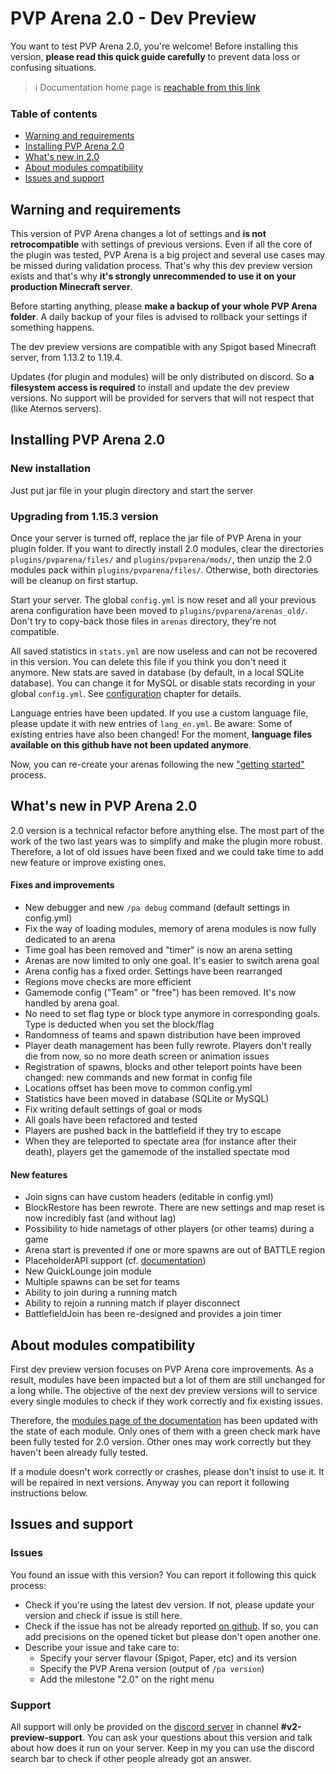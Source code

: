 # PVP Arena 2.0 - Dev Preview

You want to test PVP Arena 2.0, you're welcome! Before installing this version, **please read this quick guide carefully** 
to prevent data loss or confusing situations.

> ℹ Documentation home page is [reachable from this link](../readme.md)

### Table of contents
* [Warning and requirements](#warning-and-requirements)
* [Installing PVP Arena 2.0](#installing-pvp-arena-20)
* [What's new in 2.0](#whats-new-in-pvp-arena-20)
* [About modules compatibility](#about-modules-compatibility)
* [Issues and support](#issues-and-support)

## Warning and requirements

This version of PVP Arena changes a lot of settings and **is not retrocompatible** with settings of previous versions.
Even if all the core of the plugin was tested, PVP Arena is a big project and several use cases may be missed during 
validation process. That's why this dev preview version exists and that's why **it's strongly unrecommended to use it on
your production Minecraft server**.

Before starting anything, please **make a backup of your whole PVP Arena folder**. A daily backup of your files is advised
to rollback your settings if something happens.

The dev preview versions are compatible with any Spigot based Minecraft server, from 1.13.2 to 1.19.4.

Updates (for plugin and modules) will be only distributed on discord. So **a filesystem access is required** to install 
and update the dev preview versions. No support will be provided for servers that will not respect that (like Aternos 
servers).

## Installing PVP Arena 2.0

### New installation

Just put jar file in your plugin directory and start the server

### Upgrading from 1.15.3 version

Once your server is turned off, replace the jar file of PVP Arena in your plugin folder.
If you want to directly install 2.0 modules, clear the directories `plugins/pvparena/files/` and `plugins/pvparena/mods/`,
then unzip the 2.0 modules pack within `plugins/pvparena/files/`. Otherwise, both directories will be cleanup on first 
startup.

Start your server. The global `config.yml` is now reset and all your previous arena configuration have been moved to
`plugins/pvparena/arenas_old/`. Don't try to copy-back those files in `arenas` directory, they're not compatible.

All saved statistics in `stats.yml` are now useless and can not be recovered in this version. You can delete this file if
you think you don't need it anymore.
New stats are saved in database (by default, in a local SQLite database). You can change it for MySQL or disable stats
recording in your global `config.yml`. See [configuration](configuration.md) chapter for details.

Language entries have been updated. If you use a custom language file, please update it with new entries of `lang_en.yml`.
Be aware: Some of existing entries have also been changed!
For the moment, **language files available on this github have not been updated anymore**.

Now, you can re-create your arenas following the new ["getting started"](getting-started.md) process.

## What's new in PVP Arena 2.0

2.0 version is a technical refactor before anything else. The most part of the work of the two last years was to 
simplify and make the plugin more robust. Therefore, a lot of old issues have been fixed and we could take time to add 
new feature or improve existing ones.

#### Fixes and improvements
* New debugger and new `/pa debug` command (default settings in config.yml)
* Fix the way of loading modules, memory of arena modules is now fully dedicated to an arena
* Time goal has been removed and "timer" is now an arena setting
* Arenas are now limited to only one goal. It's easier to switch arena goal
* Arena config has a fixed order. Settings have been rearranged
* Regions move checks are more efficient
* Gamemode config ("Team" or "free") has been removed. It's now handled by arena goal.
* No need to set flag type or block type anymore in corresponding goals. Type is deducted when you set the block/flag
* Randomness of teams and spawn distribution have been improved
* Player death management has been fully rewrote. Players don't really die from now, so no more death screen or animation issues
* Registration of spawns, blocks and other teleport points have been changed: new commands and new format in config file
* Locations offset has been move to common config.yml
* Statistics have been moved in database (SQLite or MySQL)
* Fix writing default settings of goal or mods
* All goals have been refactored and tested
* Players are pushed back in the battlefield if they try to escape
* When they are teleported to spectate area (for instance after their death), players get the gamemode of the installed spectate mod

#### New features
* Join signs can have custom headers (editable in config.yml)
* BlockRestore has been rewrote. There are new settings and map reset is now incredibly fast (and without lag)
* Possibility to hide nametags of other players (or other teams) during a game
* Arena start is prevented if one or more spawns are out of BATTLE region
* PlaceholderAPI support (cf. [documentation](placeholders.md))
* New QuickLounge join module
* Multiple spawns can be set for teams
* Ability to join during a running match
* Ability to rejoin a running match if player disconnect
* BattlefieldJoin has been re-designed and provides a join timer

## About modules compatibility

First dev preview version focuses on PVP Arena core improvements. As a result, modules have been impacted but a lot of 
them are still unchanged for a long while. The objective of the next dev preview versions will to service every single 
modules to check if they work correctly and fix existing issues.

Therefore, the [modules page of the documentation](modules.md) has been updated with the state of each module. Only ones of them with
a green check mark have been fully tested for 2.0 version. Other ones may work correctly but they haven't been already
fully tested.

If a module doesn't work correctly or crashes, please don't insist to use it. It will be repaired in next versions. 
Anyway you can report it following instructions below.

## Issues and support

### Issues 

You found an issue with this version? You can report it following this quick process:
* Check if you're using the latest dev version. If not, please update your version and check if issue is still here.
* Check if the issue has not be already reported [on github](https://github.com/Eredrim/pvparena/issues). If so, you 
can add precisions on the opened ticket but please don't open another one.
* Describe your issue and take care to:
  * Specify your server flavour (Spigot, Paper, etc) and its version
  * Specify the PVP Arena version (output of `/pa version`)
  * Add the milestone "2.0" on the right menu

### Support

All support will only be provided on the [discord server](https://discord.gg/a8NhSsXKVQ) in channel **#v2-preview-support**.
You can ask your questions about this version and talk about how does it run on your server.
Keep in my you can use the discord search bar to check if other people already got an answer.